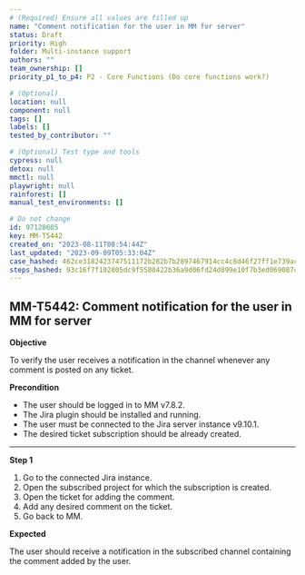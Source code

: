 ```yaml
---
# (Required) Ensure all values are filled up
name: "Comment notification for the user in MM for server"
status: Draft
priority: High
folder: Multi-instance support
authors: ""
team_ownership: []
priority_p1_to_p4: P2 - Core Functions (Do core functions work?)

# (Optional)
location: null
component: null
tags: []
labels: []
tested_by_contributor: ""

# (Optional) Test type and tools
cypress: null
detox: null
mmctl: null
playwright: null
rainforest: []
manual_test_environments: []

# Do not change
id: 97128605
key: MM-T5442
created_on: "2023-08-11T08:54:44Z"
last_updated: "2023-09-09T05:33:04Z"
case_hashed: 462ce3182423747511172b282b7b2897467914cc4c8d46f27ff1e739ac99dc71ec8a48e9db1fbdcd0011d79074c8fd67
steps_hashed: 93c16f7f102805dc9f5580422b36a9d06fd24d899e10f7b3ed069087c21996f91701c3c4ade171397e9359e3d6b3751c
---
```


<!-- (Auto-generated) Based on frontmatter's "key" and "name" -->

## MM-T5442: Comment notification for the user in MM for server

**Objective**

To verify the user receives a notification in the channel whenever any comment is posted on any ticket.

**Precondition**

- The user should be logged in to MM v7.8.2.
- The Jira plugin should be installed and running.
- The user must be connected to the Jira server instance v9.10.1.
- The desired ticket subscription should be already created.

---

**Step 1**

1. Go to the connected Jira instance.
2. Open the subscribed project for which the subscription is created.
3. Open the ticket for adding the comment.
4. Add any desired comment on the ticket.
5. Go back to MM.

**Expected**

The user should receive a notification in the subscribed channel containing the comment added by the user.
